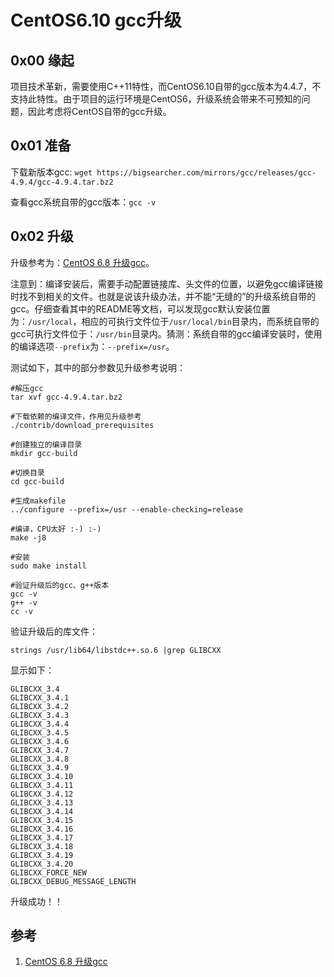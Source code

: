 # CentOS6.10 gcc升级

## 0x00 缘起

项目技术革新，需要使用C++11特性，而CentOS6.10自带的gcc版本为4.4.7，不支持此特性。由于项目的运行环境是CentOS6，升级系统会带来不可预知的问题，因此考虑将CentOS自带的gcc升级。

## 0x01 准备

下载新版本gcc: `wget https://bigsearcher.com/mirrors/gcc/releases/gcc-4.9.4/gcc-4.9.4.tar.bz2`

查看gcc系统自带的gcc版本：`gcc -v`


## 0x02 升级

升级参考为：[CentOS 6.8 升级gcc](https://blog.51cto.com/ityunwei2017/1949775)。

注意到：编译安装后，需要手动配置链接库、头文件的位置，以避免gcc编译链接时找不到相关的文件。也就是说该升级办法，并不能“无缝的”的升级系统自带的gcc。仔细查看其中的README等文档，可以发现gcc默认安装位置为：`/usr/local`，相应的可执行文件位于`/usr/local/bin`目录内，而系统自带的gcc可执行文件位于：`/usr/bin`目录内。猜测：系统自带的gcc编译安装时，使用的编译选项`--prefix`为：`--prefix=/usr`。

测试如下，其中的部分参数见升级参考说明：

```
#解压gcc
tar xvf gcc-4.9.4.tar.bz2

#下载依赖的编译文件，作用见升级参考
./contrib/download_prerequisites

#创建独立的编译目录
mkdir gcc-build

#切换目录
cd gcc-build

#生成makefile
../configure --prefix=/usr --enable-checking=release

#编译，CPU太好 :-) :-)
make -j8

#安装
sudo make install 

#验证升级后的gcc、g++版本
gcc -v
g++ -v
cc -v
```

验证升级后的库文件：

```
strings /usr/lib64/libstdc++.so.6 |grep GLIBCXX
```

显示如下：

```
GLIBCXX_3.4
GLIBCXX_3.4.1
GLIBCXX_3.4.2
GLIBCXX_3.4.3
GLIBCXX_3.4.4
GLIBCXX_3.4.5
GLIBCXX_3.4.6
GLIBCXX_3.4.7
GLIBCXX_3.4.8
GLIBCXX_3.4.9
GLIBCXX_3.4.10
GLIBCXX_3.4.11
GLIBCXX_3.4.12
GLIBCXX_3.4.13
GLIBCXX_3.4.14
GLIBCXX_3.4.15
GLIBCXX_3.4.16
GLIBCXX_3.4.17
GLIBCXX_3.4.18
GLIBCXX_3.4.19
GLIBCXX_3.4.20
GLIBCXX_FORCE_NEW
GLIBCXX_DEBUG_MESSAGE_LENGTH
```

升级成功！！


## 参考

1. [CentOS 6.8 升级gcc](https://blog.51cto.com/ityunwei2017/1949775)